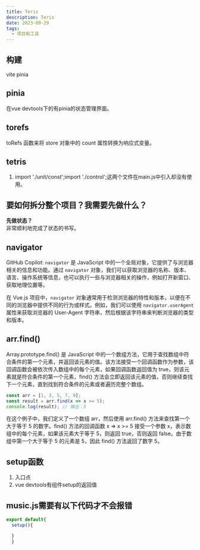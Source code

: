 ```yaml
---
title: Teris
description: Teris
date: 2023-09-29
tags:
  - 项目和工具
---
```

## 构建
vite pinia 
## pinia
在vue devtools下的有pinia的状态管理界面。
## torefs
 toRefs 函数来将 store 对象中的 count 属性转换为响应式变量。
## tetris
1. import './unit/const';import './control';这两个文件在main.js中引入却没有使用。<br/>
## 要如何拆分整个项目？我需要先做什么？
**先做状态？**<br/>
非常顺利地完成了状态的书写。<br/>
## navigator
GitHub Copilot: `navigator` 是 JavaScript 中的一个全局对象，它提供了与浏览器相关的信息和功能。通过 `navigator` 对象，我们可以获取浏览器的名称、版本、语言、操作系统等信息，也可以执行一些与浏览器相关的操作，例如打开新窗口、获取地理位置等。

在 Vue.js 项目中，`navigator` 对象通常用于检测浏览器的特性和版本，以便在不同的浏览器中提供不同的行为或样式。例如，我们可以使用 `navigator.userAgent` 属性来获取浏览器的 User-Agent 字符串，然后根据该字符串来判断浏览器的类型和版本。
## arr.find()
Array.prototype.find() 是 JavaScript 中的一个数组方法，它用于查找数组中符合条件的第一个元素，并返回该元素的值。该方法接受一个回调函数作为参数，该回调函数会被依次传入数组中的每个元素，如果回调函数返回值为 true，则该元素就是符合条件的第一个元素，find() 方法会立即返回该元素的值，否则继续查找下一个元素，直到找到符合条件的元素或者遍历完整个数组。
```js
const arr = [1, 3, 5, 7, 9];
const result = arr.find(x => x >= 5);
console.log(result); // 输出：5
```
在这个例子中，我们定义了一个数组 arr，然后使用 arr.find() 方法来查找第一个大于等于 5 的数字。find() 方法的回调函数 x => x >= 5 接受一个参数 x，表示数组中的每个元素，如果该元素大于等于 5，则返回 true，否则返回 false。由于数组中第一个大于等于 5 的元素是 5，因此 find() 方法返回了数字 5。
## setup函数
1. 入口点<br/>
2. vue devtools有组件setup的返回值
## music.js需要有以下代码才不会报错
```js
export default{
  setup(){

  }
  }
```